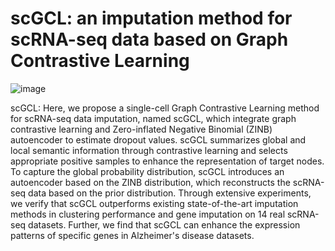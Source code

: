 # scGCL: an imputation method for scRNA-seq data based on Graph Contrastive Learning

![image](https://github.com/zehaoxiong123/scGCL/blob/main/scGCL.png)

scGCL: Here, we propose a single-cell Graph Contrastive Learning method for scRNA-seq data imputation, named scGCL, which integrate graph contrastive learning and Zero-inflated Negative Binomial (ZINB) autoencoder to estimate dropout values. scGCL summarizes global and local semantic information through contrastive learning and selects appropriate positive samples to enhance the representation of target nodes. To capture the global probability distribution, scGCL introduces an autoencoder based on the ZINB distribution, which reconstructs the scRNA-seq data based on the prior distribution. Through extensive experiments, we verify that scGCL outperforms existing state-of-the-art imputation methods in clustering performance and gene imputation on 14 real scRNA-seq datasets. Further, we find that scGCL can enhance the expression patterns of specific genes in Alzheimer's disease datasets.
